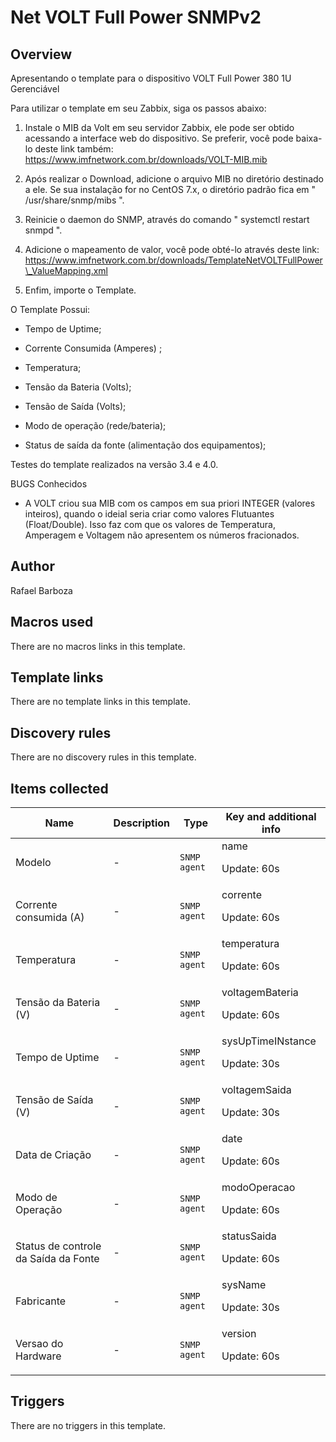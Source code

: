 # Net VOLT Full Power SNMPv2

## Overview

Apresentando o template para o dispositivo VOLT Full Power 380 1U Gerenciável


Para utilizar o template em seu Zabbix, siga os passos abaixo:


1. Instale o MIB da Volt em seu servidor Zabbix, ele pode ser obtido acessando a interface web do dispositivo. Se preferir, você pode baixa-lo deste link também:   
<https://www.imfnetwork.com.br/downloads/VOLT-MIB.mib>


2. Após realizar o Download, adicione o arquivo MIB no diretório destinado a ele. Se sua instalação for no CentOS 7.x, o diretório padrão fica em " /usr/share/snmp/mibs ".


3. Reinicie o daemon do SNMP, através do comando " systemctl restart snmpd ".


3. Adicione o mapeamento de valor, você pode obté-lo através deste link:  
https://www.imfnetwork.com.br/downloads/TemplateNetVOLTFullPower\_ValueMapping.xml


4. Enfim, importe o Template.


O Template Possui:


- Tempo de Uptime;


- Corrente Consumida (Amperes) ;


- Temperatura;


- Tensão da Bateria (Volts);


- Tensão de Saída (Volts);


- Modo de operação (rede/bateria);


- Status de saída da fonte (alimentação dos equipamentos);


Testes do template realizados na versão 3.4 e 4.0.


 


BUGS Conhecidos


* A VOLT criou sua MIB com os campos em sua priori INTEGER (valores inteiros), quando o ideial seria criar como valores Flutuantes (Float/Double). Isso faz com que os valores de Temperatura, Amperagem e Voltagem não apresentem os números fracionados.


 


 


 



## Author

Rafael Barboza

## Macros used

There are no macros links in this template.

## Template links

There are no template links in this template.

## Discovery rules

There are no discovery rules in this template.

## Items collected

|Name|Description|Type|Key and additional info|
|----|-----------|----|----|
|Modelo|<p>-</p>|`SNMP agent`|name<p>Update: 60s</p>|
|Corrente consumida (A)|<p>-</p>|`SNMP agent`|corrente<p>Update: 60s</p>|
|Temperatura|<p>-</p>|`SNMP agent`|temperatura<p>Update: 60s</p>|
|Tensão da Bateria (V)|<p>-</p>|`SNMP agent`|voltagemBateria<p>Update: 60s</p>|
|Tempo de Uptime|<p>-</p>|`SNMP agent`|sysUpTimeINstance<p>Update: 30s</p>|
|Tensão de Saída (V)|<p>-</p>|`SNMP agent`|voltagemSaida<p>Update: 30s</p>|
|Data de Criação|<p>-</p>|`SNMP agent`|date<p>Update: 60s</p>|
|Modo de Operação|<p>-</p>|`SNMP agent`|modoOperacao<p>Update: 60s</p>|
|Status de controle da Saída da Fonte|<p>-</p>|`SNMP agent`|statusSaida<p>Update: 60s</p>|
|Fabricante|<p>-</p>|`SNMP agent`|sysName<p>Update: 30s</p>|
|Versao do Hardware|<p>-</p>|`SNMP agent`|version<p>Update: 60s</p>|


## Triggers

There are no triggers in this template.

